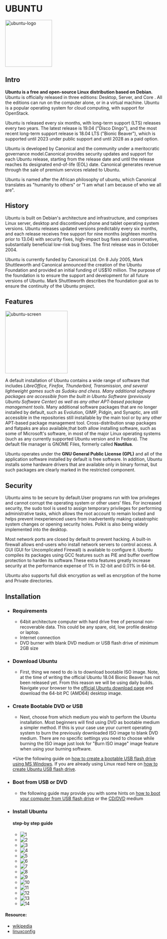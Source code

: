 # UBUNTU

<img src="img.png" alt="ubuntu-logo" width="150"/>

## Intro
**Ubuntu is a free and open-source Linux distribution based on Debian.** Ubuntu is officially released in three editions: Desktop, Server, and Core . All the editions can run on the computer alone, or in a virtual machine. Ubuntu is a popular operating system for cloud computing, with support for OpenStack.

Ubuntu is released every six months, with long-term support (LTS) releases every two years. The latest release is 19.04 ("Disco Dingo"), and the most recent long-term support release is 18.04 LTS ("Bionic Beaver"), which is supported until 2023 under public support and until 2028 as a paid option.

Ubuntu is developed by Canonical and the community under a meritocratic governance model.Canonical provides security updates and support for each Ubuntu release, starting from the release date and until the release reaches its designated end-of-life (EOL) date. Canonical generates revenue through the sale of premium services related to Ubuntu.

Ubuntu is named after the African philosophy of ubuntu, which Canonical translates as "humanity to others" or "I am what I am because of who we all are".


## History

Ubuntu is built on Debian's architecture and infrastructure, and comprises Linux server, desktop and discontinued phone and tablet operating system versions. Ubuntu releases updated versions predictably every six months, and each release receives free support for nine months (eighteen months prior to 13.04) with security fixes, high-impact bug fixes and conservative, substantially beneficial low-risk bug fixes. The first release was in October 2004. 

Ubuntu is currently funded by Canonical Ltd. On 8 July 2005, Mark Shuttleworth and Canonical announced the creation of the Ubuntu Foundation and provided an initial funding of US$10 million. The purpose of the foundation is to ensure the support and development for all future versions of Ubuntu. Mark Shuttleworth describes the foundation goal as to ensure the continuity of the Ubuntu project.


## Features
<img src="img1.png" alt="ubuntu-screen" width="200"/>

A default installation of Ubuntu contains a wide range of software that includes *LibreOffice, Firefox, Thunderbird, Transmission, and several lightweight games such as Sudoku and chess. Many additional software packages are accessible from the built in Ubuntu Software (previously Ubuntu Software Center) as well as any other APT-based package management tools*. Many additional software packages that are no longer installed by default, such as Evolution, GIMP, Pidgin, and Synaptic, are still accessible in the repositories still installable by the main tool or by any other APT-based package management tool. Cross-distribution snap packages and flatpaks are also available,that both allow installing software, such as some of Microsoft's software, in most of the major Linux operating systems (such as any currently supported Ubuntu version and in Fedora). The default file manager is GNOME Files, formerly called **Nautilus**.

Ubuntu operates under the **GNU General Public License (GPL)** and all of the application software installed by default is free software. In addition, Ubuntu installs some hardware drivers that are available only in binary format, but such packages are clearly marked in the restricted component. 


## Security

Ubuntu aims to be secure by default.User programs run with low privileges and cannot corrupt the operating system or other users' files. For increased security, the sudo tool is used to assign temporary privileges for performing administrative tasks, which allows the root account to remain locked and helps prevent inexperienced users from inadvertently making catastrophic system changes or opening security holes. Polkit is also being widely implemented into the desktop.

Most network ports are closed by default to prevent hacking. A built-in firewall allows end-users who install network servers to control access. A GUI (GUI for Uncomplicated Firewall) is available to configure it. Ubuntu compiles its packages using GCC features such as PIE and buffer overflow protection to harden its software.These extra features greatly increase security at the performance expense of 1% in 32-bit and 0.01% in 64-bit.

Ubuntu also supports full disk encryption as well as encryption of the home and Private directories.


## Installation

* ### Requirements

    * 64bit architecture computer with hard drive free of personal non-recoverable data. This could be any spare, old, low profile desktop or laptop.
    * Internet connection
    * DVD burner with blank DVD medium or USB flash drive of minimum 2GB size
* ### Download Ubuntu
    * First, thing we need to do is to download bootable ISO image. Note, at the time of writing the official Ubuntu 18.04 Bionic Beaver has not been released yet. From this reason we will be using daily builds. Navigate your browser to the [official Ubuntu download page](http://releases.ubuntu.com/18.04/) and download the 64-bit PC (AMD64) desktop image. 
* ### Create Bootable DVD or USB
    * Next, choose from which medium you wish to perform the Ubuntu installation. Most beginners will find using DVD as bootable medium a simpler method. If this is your case use your current operating system to burn the previously downloaded ISO image to blank DVD medium. There are no specific settings you need to choose while burning the ISO image just look for "Burn ISO image" image feature when using your burning software. 

    *Use the following guide on [how to create a bootable USB flash drive using MS Windows](https://linuxconfig.org/how-to-create-a-bootable-ubuntu-18-04-bionic-usb-stick-on-ms-windows). If you are already using Linux read here on [how to create Ubuntu USB flash drive](https://linuxconfig.org/how-to-create-a-bootable-ubuntu-18-04-bionic-usb-stick-on-linux). 

*  ### Boot from USB or DVD
    * the following guide may provide you with some hints on [how to boot your computer from USB flash drive](https://linuxconfig.org/install-ubuntu-from-usb-18-04-bionic-beaver) or the [CD/DVD](https://neosmart.net/wiki/booting-from-a-cd-or-dvd/) medium
* ### Install Ubuntu
    #### step-by step guide
    * <img src="1.png" alt="1">
    * <img src="2.png" alt="2">
    * <img src="3.png" alt="3">
    * <img src="4.png" alt="4">
    * <img src="5.png" alt="5">
    * <img src="6.png" alt="6">
    * <img src="7.png" alt="7">
    * <img src="8.png" alt="8">
    * <img src="9.png" alt="9">
    * <img src="10.png" alt="10">
    * <img src="11.png" alt="11">
    * <img src="12.png" alt="12">
    * <img src="13.png" alt="13">
    * <img src="14.png" alt="14">
#### Resource: 
*  [wikipedia](wikipedia.com)
*  [linuxconfig](linuxconfig.org)
